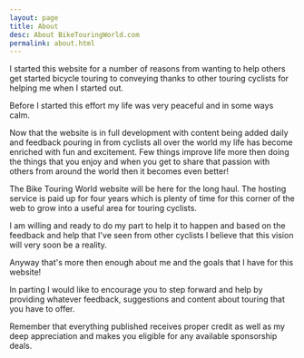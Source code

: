 ```yaml
---
layout: page
title: About
desc: About BikeTouringWorld.com
permalink: about.html
---
```


I started this website for a number of reasons from wanting to help others get started bicycle touring to conveying 
thanks to other touring cyclists for helping me when I started out.


Before I started this effort my life was very peaceful and in some ways calm.

Now that the website is in full development with content being added daily and feedback pouring in from cyclists all 
over the world my life has become enriched with fun and excitement. 
Few things improve life more then doing the things that you enjoy and when you get to 
share that passion with others from around the world then it becomes even better!

The Bike Touring World website will be here for the long haul. 
The hosting service is paid up for four years which is plenty of time for this corner of the web to grow into a useful area for touring cyclists.

I am willing and ready to do my part to help it to happen and based on the feedback and help that 
I've seen from other cyclists I believe that this vision will very soon be a reality.

Anyway that's more then enough about me and the goals that I have for this website!

In parting I would like to encourage you to step forward and help by providing whatever feedback, 
suggestions and content about touring that you have to offer. 

Remember that everything published receives proper credit as well as my deep appreciation and makes you eligible for any available sponsorship deals.
